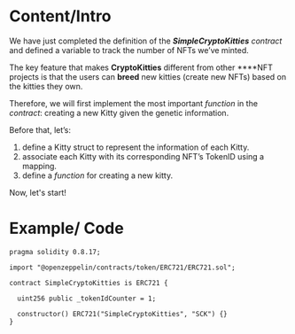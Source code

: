 # Content/Intro

We have just completed the definition of the ***SimpleCryptoKitties** contract* and defined a variable to track the number of NFTs we’ve minted. 

The key feature that makes **CryptoKitties** different from other ****NFT projects is that the users can **breed** new kitties (create new NFTs) based on the kitties they own.

Therefore, we will first implement the most important *function* in the *contract*:  creating a new Kitty given the genetic information.

Before that, let’s:

1. define a Kitty struct to represent the information of each Kitty.
2. associate each Kitty with its corresponding NFT’s TokenID using a mapping.
3. define a *function* for creating a new kitty.

Now, let's start!

# Example/ Code

```solidity
pragma solidity 0.8.17;

import "@openzeppelin/contracts/token/ERC721/ERC721.sol";

contract SimpleCryptoKitties is ERC721 {

  uint256 public _tokenIdCounter = 1;

  constructor() ERC721("SimpleCryptoKitties", "SCK") {}
}
```
